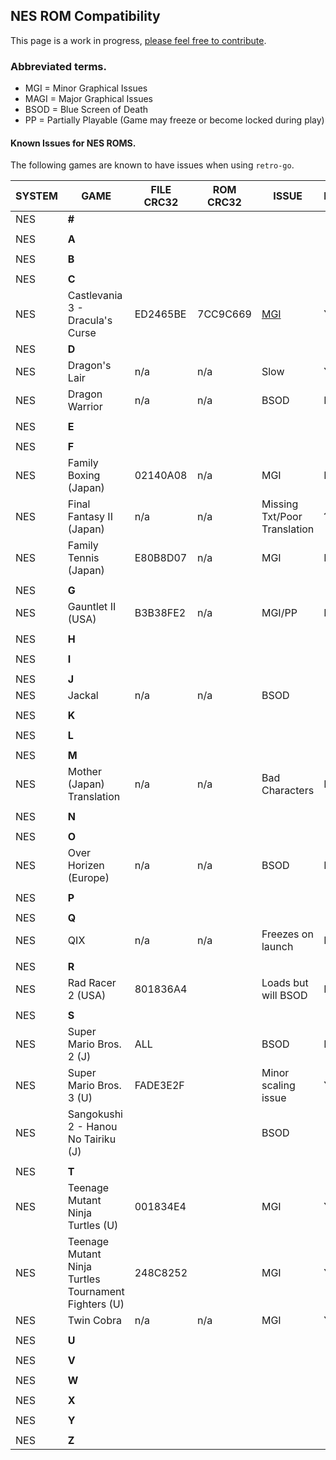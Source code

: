 ## NES ROM Compatibility 

This page is a work in progress, [please feel free to contribute](https://github.com/DNA64/retro-go-rom-compatibility/tree/main).

### Abbreviated terms.

- MGI = Minor Graphical Issues
- MAGI = Major Graphical Issues
- BSOD = Blue Screen of Death
- PP = Partially Playable (Game may freeze or become locked during play)

#### Known Issues for NES ROMS.

The following games are known to have issues when using `retro-go`.

|SYSTEM| GAME |FILE CRC32| ROM CRC32 | ISSUE | PLAYABLE
|-|-|-|-|-|-|
|NES|**#**||||
||||||
|NES|**A**||||
||||||
|NES|**B**||||
||||||
|NES|**C**||||
|NES|Castlevania 3 - Dracula's Curse|ED2465BE|7CC9C669|[MGI](https://i.ibb.co/YpTBxFT/cv3.png)| Yes
|NES|**D**||||
|NES|Dragon's Lair|n/a|n/a|Slow| Yes?
|NES|Dragon Warrior|n/a|n/a|BSOD| NO
||||||
|NES|**E**||||
||||||
|NES|**F**||||
|NES|Family Boxing (Japan)|02140A08 |n/a|MGI|NO
|NES|Final Fantasy II (Japan)|n/a|n/a|Missing Txt/Poor Translation|?
|NES|Family Tennis (Japan)|E80B8D07|n/a|MGI|NO
||||||
|NES|**G**||||
|NES|Gauntlet II (USA)|B3B38FE2|n/a|MGI/PP|NO
||||||
|NES|**H**||||
||||||
|NES|**I**||||
||||||
|NES|**J**||||
|NES|Jackal|n/a|n/a|BSOD|
||||||
|NES|**K**||||
||||||
|NES|**L**||||
||||||
|NES|**M**||||
|NES|Mother (Japan) Translation|n/a|n/a|Bad Characters|NO
||||||
|NES|**N**||||
||||||
|NES|**O**||||
|NES|Over Horizen (Europe)|n/a|n/a|BSOD|NO
||||||
|NES|**P**||||
||||||
|NES|**Q**||||
|NES|QIX|n/a|n/a|Freezes on launch|NO
||||||
|NES|**R**||||
|NES|Rad Racer 2 (USA)|801836A4||Loads but will BSOD |NO
|||||
|NES|**S**|||
|NES|Super Mario Bros. 2 (J)|ALL| | BSOD |NO
|NES|Super Mario Bros. 3 (U)|FADE3E2F||Minor scaling issue |YES
|NES|Sangokushi 2 - Hanou No Tairiku (J)| | |BSOD | |NO
||||||
|NES|**T**||||
|NES|Teenage Mutant Ninja Turtles (U) |001834E4| |MGI|YES
|NES|Teenage Mutant Ninja Turtles Tournament Fighters (U)|248C8252||MGI|YES
|NES|Twin Cobra|n/a|n/a|MGI|YES
||||||
|NES|**U**||||
||||||
|NES|**V**||||
||||||
|NES|**W**||||
||||||
|NES|**X**||||
||||||
|NES|**Y**||||
||||||
|NES|**Z**||||
